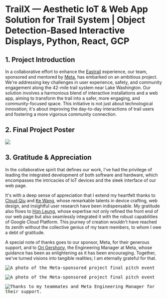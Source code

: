 # TrailX — Aesthetic IoT & Web App Solution for Trail System | Object Detection-Based Interactive Displays, Python, React, GCP

## 1. Project Introduction

In a collaborative effort to enhance the [Eastrail](https://eastrail.org/) experience, our team, sponsored and mentored by [Meta](https://gix.uw.edu/consortium/), has embarked on an ambitious project. We're addressing key challenges in user experience, safety, and community engagement along the 42-mile trail system near Lake Washington. Our solution involves a harmonious blend of interactive installations and a web app, aiming to transform the trail into a safer, more engaging, and community-focused space. This initiative is not just about technological innovation; it's about improving the day-to-day interactions of trail users and fostering a more vigorous community connection.

## 2. Final Project Poster
<kbd><a href="https://assets-global.website-files.com/63f32ff4aaac792cb769cedb/65f07e21bbb37d0cd53c1765_TrailX%20Poster%20(compressed).pdf" target="_blank"><img src="https://assets-global.website-files.com/63f32ff4aaac792cb769cedb/65f07e2192ee43e82220aaa3_TrailX%20Poster%20(compressed).jpg"/></a></kbd>

## 3. Gratitude & Appreciation
In the collaborative spirit that defines our work, I've had the privilege of leading the integrated development of both software and hardware, which encompasses the intricacies of IoT devices and the sleek interface of our web page.

It's with a deep sense of appreciation that I extend my heartfelt thanks to [Cloud Qiu](https://www.linkedin.com/in/yiyunqiu/) and [Ke Wang](https://www.linkedin.com/in/ke-w-940751100/), whose remarkable talents in device crafting, web design, and insightful user research have been indispensable. My gratitude also flows to [Hon Leung](https://www.linkedin.com/in/hon-leung/), whose expertise not only refined the front end of our web page but also seamlessly integrated it with the robust capabilities of Google Cloud Platform. This journey of creation wouldn't have reached its zenith without the collective genius of my team members, to whom I owe a debt of gratitude.

A special note of thanks goes to our sponsor, Meta, for their generous support, and to [Ori Gershony](https://www.linkedin.com/in/origershony/), the Engineering Manager at Meta, whose guidance has been as enlightening as it has been encouraging. Together, we've turned visions into tangible realities; I am eternally grateful for that.

<kbd><img src="https://github.com/Meta-Sponsored/2024_TrailX/assets/104844921/ba5653d0-8cd8-4454-9f68-3b8161393a5e" alt="A photo of the Meta-sponsored project final pitch event"></kbd>

<kbd><img src="https://github.com/Meta-Sponsored/2024_TrailX/assets/104844921/53c370ee-afd2-4aca-88c0-d452034de330" alt="A photo of the Meta-sponsored project final pitch event"></kbd>

<kbd><img src="https://assets-global.website-files.com/63f32ff4aaac792cb769cedb/65e55f35b5ef17c52b0a2d38_TrailX%20Installation%20(2).jpg" alt="Thanks to my teammates and Meta Engineering Manager for their support."></kbd>
